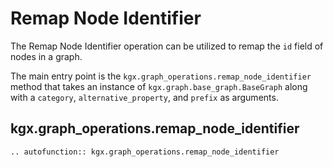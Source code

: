 # Remap Node Identifier

The Remap Node Identifier operation can be utilized to remap the `id` field of nodes
in a graph.

The main entry point is the `kgx.graph_operations.remap_node_identifier` method that
takes an instance of `kgx.graph.base_graph.BaseGraph` along with a `category`, 
`alternative_property`, and `prefix` as arguments.


## kgx.graph_operations.remap_node_identifier

```{eval-rst}
.. autofunction:: kgx.graph_operations.remap_node_identifier
```